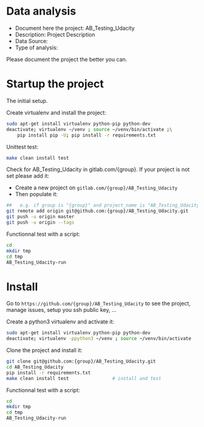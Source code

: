 # Data analysis
- Document here the project: AB_Testing_Udacity
- Description: Project Description
- Data Source:
- Type of analysis:

Please document the project the better you can.

# Startup the project

The initial setup.

Create virtualenv and install the project:
```bash
sudo apt-get install virtualenv python-pip python-dev
deactivate; virtualenv ~/venv ; source ~/venv/bin/activate ;\
    pip install pip -U; pip install -r requirements.txt
```

Unittest test:
```bash
make clean install test
```

Check for AB_Testing_Udacity in gitlab.com/{group}.
If your project is not set please add it:

- Create a new project on `gitlab.com/{group}/AB_Testing_Udacity`
- Then populate it:

```bash
##   e.g. if group is "{group}" and project_name is "AB_Testing_Udacity"
git remote add origin git@github.com:{group}/AB_Testing_Udacity.git
git push -u origin master
git push -u origin --tags
```

Functionnal test with a script:

```bash
cd
mkdir tmp
cd tmp
AB_Testing_Udacity-run
```

# Install

Go to `https://github.com/{group}/AB_Testing_Udacity` to see the project, manage issues,
setup you ssh public key, ...

Create a python3 virtualenv and activate it:

```bash
sudo apt-get install virtualenv python-pip python-dev
deactivate; virtualenv -ppython3 ~/venv ; source ~/venv/bin/activate
```

Clone the project and install it:

```bash
git clone git@github.com:{group}/AB_Testing_Udacity.git
cd AB_Testing_Udacity
pip install -r requirements.txt
make clean install test                # install and test
```
Functionnal test with a script:

```bash
cd
mkdir tmp
cd tmp
AB_Testing_Udacity-run
```
